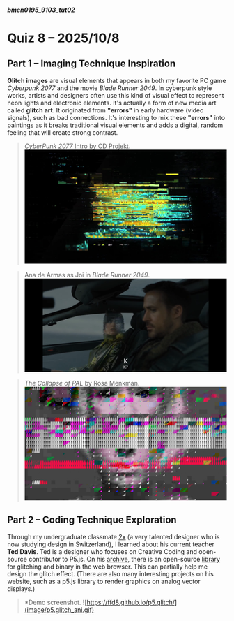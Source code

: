 ##### bmen0195_9103_tut02
# Quiz 8 – 2025/10/8
## Part 1 – Imaging Technique Inspiration

**Glitch images** are visual elements that appears in both my favorite PC game *Cyberpunk 2077* and the movie *Blade Runner 2049*. In cyberpunk style works, artists and designers often use this kind of visual effect to represent neon lights and electronic elements. It's actually a form of new media art called **glitch art**. It originated from **"errors"** in early hardware (video signals), such as bad connections. It's interesting to mix these **"errors"** into paintings as it breaks traditional visual elements and adds a digital, random feeling that will create strong contrast.

> *CyberPunk 2077* Intro by CD Projekt.
![CyberPunk 2077 Intro by CD Projekt.](image/cyberpunk-logo-glitch-intro.jpg)


> Ana de Armas as Joi in *Blade Runner 2049*.
![Ana de Armas as Joi in Blade Runner 2049.](image/20251008204814_129_417.png)


> *The Collapse of PAL* by Rosa Menkman.
![Rosa Menkman](image/screen-shot-2017-10-09-at-10-39-31-am.png)

## Part 2 – Coding Technique Exploration

Through my undergraduate classmate [2x](https://xxuehaoze.info/) (a very talented designer who is now studying design in Switzerland), I learned about his current teacher **Ted Davis**. Ted is a designer who focuses on Creative Coding and open-source contributor to P5.js. On his [archive](https://teddavis.org/#), there is an open-source [library](https://ffd8.github.io/p5.glitch/) for glitching and binary in the web browser. This can partially help me design the glitch effect. (There are also many interesting projects on his website, such as a p5.js library to render graphics on analog vector displays.)

> *Demo screenshot.
![https://ffd8.github.io/p5.glitch/](image/p5.glitch_ani.gif)